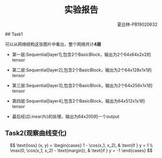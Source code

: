 # <center>实验报告</center>
<p align = 'right'>夏远林-PB19020632</p>
## Task1

可以从网络结构这张图片中看出，整个网络共计**4层**  

* 第一层:Sequential[layer1],包含2个BasicBlock，输出为2个64x64x2x2的tensor  

* 第二层:Sequential[layer2],包含2个BasicBlock，输出为2个64x128x1x1的tensor  

* 第三层:Sequential[layer3],包含2个BasicBlock，输出为2个64x256x1x1的tensor  

* 第四层:Sequential[layer4],包含2个BasicBlock，输出为64x512x1x1的tensor

* 最后经过Linear(fc)的处理，输出为64x200的一个output

## Task2(观察曲线变化)
$$
\text{loss}
    (x, y) =
    \begin{cases}
        1 - \cos(x_1, x_2), & \text{if } y = 1 \\
    \max(0, \cos(x_1, x_2) - \text{margin}), & \text{if } y = -1
\end{cases}
$$